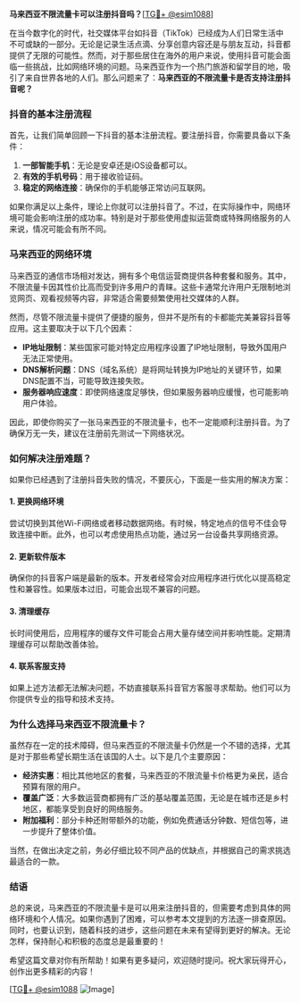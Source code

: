 **马来西亚不限流量卡可以注册抖音吗？**[[TG💪+ @esim1088](https://t.me/s/esim1088)]

在当今数字化的时代，社交媒体平台如抖音（TikTok）已经成为人们日常生活中不可或缺的一部分。无论是记录生活点滴、分享创意内容还是与朋友互动，抖音都提供了无限的可能性。然而，对于那些居住在海外的用户来说，使用抖音可能会面临一些挑战，比如网络环境的问题。马来西亚作为一个热门旅游和留学目的地，吸引了来自世界各地的人们。那么问题来了：**马来西亚的不限流量卡是否支持注册抖音呢？**

### 抖音的基本注册流程

首先，让我们简单回顾一下抖音的基本注册流程。要注册抖音，你需要具备以下条件：

1. **一部智能手机**：无论是安卓还是iOS设备都可以。
2. **有效的手机号码**：用于接收验证码。
3. **稳定的网络连接**：确保你的手机能够正常访问互联网。

如果你满足以上条件，理论上你就可以注册抖音了。不过，在实际操作中，网络环境可能会影响注册的成功率。特别是对于那些使用虚拟运营商或特殊网络服务的人来说，情况可能会有所不同。

### 马来西亚的网络环境

马来西亚的通信市场相对发达，拥有多个电信运营商提供各种套餐和服务。其中，不限流量卡因其性价比高而受到许多用户的青睐。这些卡通常允许用户无限制地浏览网页、观看视频等内容，非常适合需要频繁使用社交媒体的人群。

然而，尽管不限流量卡提供了便捷的服务，但并不是所有的卡都能完美兼容抖音等应用。这主要取决于以下几个因素：

- **IP地址限制**：某些国家可能对特定应用程序设置了IP地址限制，导致外国用户无法正常使用。
- **DNS解析问题**：DNS（域名系统）是将网址转换为IP地址的关键环节，如果DNS配置不当，可能导致连接失败。
- **服务器响应速度**：即使网络速度足够快，但如果服务器响应缓慢，也可能影响用户体验。

因此，即使你购买了一张马来西亚的不限流量卡，也不一定能顺利注册抖音。为了确保万无一失，建议在注册前先测试一下网络状况。

### 如何解决注册难题？

如果你已经遇到了注册抖音失败的情况，不要灰心，下面是一些实用的解决方案：

#### 1. 更换网络环境
尝试切换到其他Wi-Fi网络或者移动数据网络。有时候，特定地点的信号不佳会导致连接中断。此外，也可以考虑使用热点功能，通过另一台设备共享网络资源。

#### 2. 更新软件版本
确保你的抖音客户端是最新的版本。开发者经常会对应用程序进行优化以提高稳定性和兼容性。如果版本过旧，可能会出现不兼容的问题。

#### 3. 清理缓存
长时间使用后，应用程序的缓存文件可能会占用大量存储空间并影响性能。定期清理缓存可以帮助改善体验。

#### 4. 联系客服支持
如果上述方法都无法解决问题，不妨直接联系抖音官方客服寻求帮助。他们可以为你提供专业的指导和技术支持。

### 为什么选择马来西亚不限流量卡？

虽然存在一定的技术障碍，但马来西亚的不限流量卡仍然是一个不错的选择，尤其是对于那些希望长期生活在该国的人士。以下是几个主要原因：

- **经济实惠**：相比其他地区的套餐，马来西亚的不限流量卡价格更为亲民，适合预算有限的用户。
- **覆盖广泛**：大多数运营商都拥有广泛的基站覆盖范围，无论是在城市还是乡村地区，都能享受到良好的网络服务。
- **附加福利**：部分卡种还附带额外的功能，例如免费通话分钟数、短信包等，进一步提升了整体价值。

当然，在做出决定之前，务必仔细比较不同产品的优缺点，并根据自己的需求挑选最适合的一款。

### 结语

总的来说，马来西亚的不限流量卡是可以用来注册抖音的，但需要考虑到具体的网络环境和个人情况。如果你遇到了困难，可以参考本文提到的方法逐一排查原因。同时，也要认识到，随着科技的进步，这些问题在未来有望得到更好的解决。无论怎样，保持耐心和积极的态度总是最重要的！

希望这篇文章对你有所帮助！如果有更多疑问，欢迎随时提问。祝大家玩得开心，创作出更多精彩的内容！

[[TG💪+ @esim1088](https://t.me/s/esim1088) ![Image](https://i.postimg.cc/4NQfJmqS/Snipaste-2025-05-13-00-14-12.png)]
